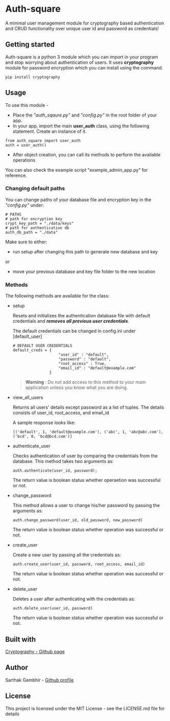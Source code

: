 # Auth-square
A minimal user management module for cryptography based authentication and CRUD functionality over unique user id and password as credentials!

## Getting started
Auth-square is a python 3 module which you can import in your program and stop worrying about authentication of users. It uses **cryptography** module for password encryption which you can install using the command.

```
pip install cryptography
```

## Usage
To use this module -
- Place the *"auth_sqaure.py"* and *"config.py"* in the root folder of your app.
- In your app, import the main **user_auth** class, using the following statement. Create an instance of it.

```
from auth_square import user_auth
auth = user_auth()
```

- After object creation, you can call its methods to perform the available operations

You can also check the example script "example_admin_app.py" for reference.

### Changing default paths

You can change paths of your database file and encryption key in the *"config.py"* under:
```
# PATHS
# path for encryption key
crypt_key_path = "./data/keys"
# path for authentication db
auth_db_path = "./data"
```
Make sure to either:
- run setup after changing this path to generate new database and key

or
- move your previous database and key file folder to the new location  

### Methods

The following methods are available for the class:

- setup

	Resets and initializes the authentication database file with default credentials and ***removes all previous user credentials***.

	The default credentials can be changed in  config.ini under [default_user]

	```
	# DEFAULT USER CREDENTIALS
	default_creds = {
						"user_id" : "default",
						"password" : "default",
						"root_access" : True,
						"email_id" : "default@example.com"
					}
	```
	> **Warning** : Do not add access to this method to your main application unless you know what you are doing.

- view_all_users

	Returns all users' details except password as a list of tuples. The details consists of user_id, root_access, and email_id

	A sample response looks like:

	```
	[('default', 1, 'default@example.com'), ('abc', 1, 'abc@abc.com'), ('bcd', 0, 'bcd@bcd.com')]
	```


- authenticate_user

	Checks authentication of user by comparing the credentials from the database. This method takes two arguments as:

	```
	auth.authenticate(user_id, password);
	```

	The return value is boolean status whether operaetion was successful or not.

- change_password

	This method allows a user to change his/her password by passing the arguments as:

	```
	auth.change_password(user_id, old_password, new_password)
	```
	The return value is boolean status whether operation was successful or not.

- create_user

	Create a new user by passing all the credentials as:

	```
	auth.create_user(user_id, password, root_access, email_id)
	```
	The return value is boolean status whether operation was successful or not.

- delete_user

	Deletes a user after authenticating with the credentials as:

	```
	auth.delete_user(user_id, password)
	```
	The return value is boolean status whether operation was successful or not.

## Built with

[Cryptography - Github page](https://github.com/pyca/cryptography)

## Author

Sarthak Gambhir - <a href="https://github.com/icyi2i">Github profile</a>

## License
This project is licensed under the MIT License - see the LICENSE.md file for details